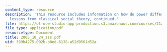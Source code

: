 ```yaml
---
content_type: resource
description: 'This resource includes information on how do power differentials arise:
  lessons from classical social theory, continued.'
file: https://ol-ocw-studio-app-production.s3.amazonaws.com/courses/21a-245j-power-interpersonal-organizational-and-global-dimensions-fall-2005/399b4275002bb0ed6138a52d9561d52a_2005_10_24_sss.pdf
file_type: application/pdf
resourcetype: Document
title: 2005_10_24_sss.pdf
uid: 399b4275-002b-b0ed-6138-a52d9561d52a
---
```

